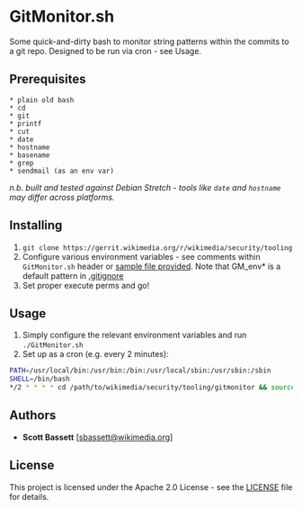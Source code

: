 # GitMonitor.sh

Some quick-and-dirty bash to monitor string patterns within the commits to a git repo.  Designed to be run via cron - see Usage.

## Prerequisites

```
* plain old bash
* cd
* git
* printf
* cut
* date
* hostname
* basename
* grep
* sendmail (as an env var)
```

*n.b. built and tested against Debian Stretch - tools like ```date``` and ```hostname``` may differ across platforms.*

## Installing

1. ```git clone https://gerrit.wikimedia.org/r/wikimedia/security/tooling```
2. Configure various environment variables - see comments within ```GitMonitor.sh``` header or [sample file provided](GM_env.sh).  Note that GM_env* is a default pattern in [.gitignore](.gitignore)
3. Set proper execute perms and go!

## Usage

1. Simply configure the relevant environment variables and run ```./GitMonitor.sh```
2. Set up as a cron (e.g. every 2 minutes):
```bash
PATH=/usr/local/bin:/usr/bin:/bin:/usr/local/sbin:/usr/sbin:/sbin
SHELL=/bin/bash
*/2 * * * * cd /path/to/wikimedia/security/tooling/gitmonitor && source GM_env.sh && ./GitMonitor.sh
```

## Authors

* **Scott Bassett** [sbassett@wikimedia.org]

## License

This project is licensed under the Apache 2.0 License - see the [LICENSE](https://opensource.org/licenses/Apache-2.0) file for details.
